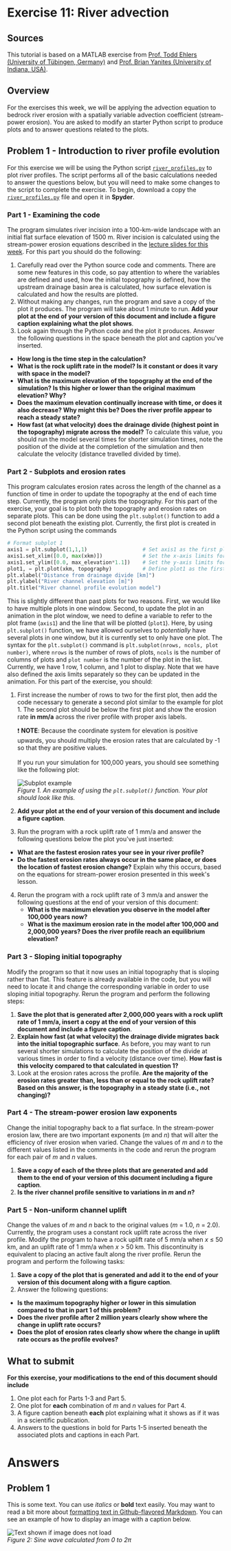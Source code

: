 # Exercise 11: River advection

## Sources
This tutorial is based on a MATLAB exercise from [Prof. Todd Ehlers (University of Tübingen, Germany)](http://www.geo.uni-tuebingen.de/?id=2183) and [Prof. Brian Yanites (University of Indiana, USA)](http://www.geology.indiana.edu/yanites/index.html).

## Overview
For the exercises this week, we will be applying the advection equation to bedrock river erosion with a spatially variable advection coefficient (stream-power erosion).
You are asked to modify an starter Python script to produce plots and to answer questions related to the plots.

## Problem 1 - Introduction to river profile evolution
For this exercise we will be using the Python script [`river_profiles.py`](river_profiles.py) to plot river profiles.
The script performs all of the basic calculations needed to answer the questions below, but you will need to make some changes to the script to complete the exercise.
To begin, download a copy the [`river_profiles.py`](river_profiles.py) file and open it in **Spyder**.

### Part 1 - Examining the code
The program simulates river incision into a 100-km-wide landscape with an initial flat surface elevation of 1500 m.
River incision is calculated using the stream-power erosion equations described in the [lecture slides for this week](https://github.com/Intro-Quantitative-Geology/Lesson-11-Advection-of-Earths-surface/blob/master/Lesson/Advection-of-the-Earths-surface.pdf).
For this part you should do the following:

1. Carefully read over the Python source code and comments.
There are some new features in this code, so pay attention to where the variables are defined and used, how the initial topography is defined, how the upstream drainage basin area is calculated, how surface elevation is calculated and how the results are plotted.
2. Without making any changes, run the program and save a copy of the plot it produces.
The program will take about 1 minute to run.
**Add your plot at the end of your version of this document and include a figure caption explaining what the plot shows**.
3. Look again through the Python code and the plot it produces.
Answer the following questions in the space beneath the plot and caption you've inserted.
  - **How long is the time step in the calculation?**
  - **What is the rock uplift rate in the model?
  Is it constant or does it vary with space in the model?**
  - **What is the maximum elevation of the topography at the end of the simulation?
  Is this higher or lower than the original maximum elevation?
  Why?**
  - **Does the maximum elevation continually increase with time, or does it also decrease?
  Why might this be?
  Does the river profile appear to reach a steady state?**
  - **How fast (at what velocity) does the drainage divide (highest point in the topography) migrate across the model?**
  To calculate this value, you should run the model several times for shorter simulation times, note the position of the divide at the completion of the simulation and then calculate the velocity (distance travelled divided by time).

### Part 2 - Subplots and erosion rates
This program calculates erosion rates across the length of the channel as a function of time in order to update the topography at the end of each time step.
Currently, the program only plots the topography.
For this part of the exercise, your goal is to plot both the topography and erosion rates on separate plots.
This can be done using the `plt.subplot()` function to add a second plot beneath the existing plot.
Currently, the first plot is created in the Python script using the commands

```python
# Format subplot 1
axis1 = plt.subplot(1,1,1)                  # Set axis1 as the first plot
axis1.set_xlim([0.0, max(xkm)])             # Set the x-axis limits for plot 1
axis1.set_ylim([0.0, max_elevation*1.1])    # Set the y-axis limits for plot 1
plot1, = plt.plot(xkm, topography)          # Define plot1 as the first plot
plt.xlabel("Distance from drainage divide [km]")
plt.ylabel("River channel elevation [m]")
plt.title("River channel profile evolution model")
```

This is slightly different than past plots for two reasons.
First, we would like to have multiple plots in one window.
Second, to update the plot in an animation in the plot window, we need to define a variable to refer to the plot frame (`axis1`) and the line that will be plotted (`plot1`).
Here, by using `plt.subplot()` function, we have allowed ourselves to *potentially* have several plots in one window, but it is currently set to only have one plot.
The syntax for the `plt.subplot()` command is `plt.subplot(nrows, ncols, plot number)`, where `nrows` is the number of rows of plots, `ncols` is the number of columns of plots and `plot number` is the number of the plot in the list.
Currently, we have 1 row, 1 column, and 1 plot to display.
Note that we have also defined the axis limits separately so they can be updated in the animation.
For this part of the exercise, you should:

1. First increase the number of rows to two for the first plot, then add the code necessary to generate a second plot similar to the example for plot 1.
The second plot should be below the first plot and show the erosion rate **in mm/a** across the river profile with proper axis labels.

    :heavy_exclamation_mark: **NOTE**: Because the coordinate system for elevation is positive upwards, you should multiply the erosion rates that are calculated by -1 so that they are positive values.<br/><br/>
If you run your simulation for 100,000 years, you should see something like the following plot:

    ![Subplot example](Images/subplot_example_100ka.png)<br/>
    *Figure 1. An example of using the `plt.subplot()` function. Your plot should look like this.*

2. **Add your plot at the end of your version of this document and include a figure caption**.
3. Run the program with a rock uplift rate of 1 mm/a and answer the following questions below the plot you've just inserted:
  - **What are the fastest erosion rates your see in your river profile?**
  - **Do the fastest erosion rates always occur in the same place, or does the location of fastest erosion change?**
  Explain why this occurs, based on the equations for stream-power erosion presented in this week's lesson.
4. Rerun the program with a rock uplift rate of 3 mm/a and answer the following questions at the end of your version of this document:
    - **What is the maximum elevation you observe in the model after 100,000 years now?**
    - **What is the maximum erosion rate in the model after 100,000 and 2,000,000 years?
    Does the river profile reach an equilibrium elevation?**

### Part 3 - Sloping initial topography
Modify the program so that it now uses an initial topography that is sloping rather than flat.
This feature is already available in the code, but you will need to locate it and change the corresponding variable in order to use sloping initial topography.
Rerun the program and perform the following steps:

1. **Save the plot that is generated after 2,000,000 years with a rock uplift rate of 1 mm/a, insert a copy at the end of your version of this document and include a figure caption**.
2. **Explain how fast (at what velocity) the drainage divide migrates back into the initial topographic surface**.
As before, you may want to run several shorter simulations to calculate the position of the divide at various times in order to find a velocity (distance over time).
**How fast is this velocity compared to that calculated in question 1?**
3. Look at the erosion rates across the profile.
**Are the majority of the erosion rates greater than, less than or equal to the rock uplift rate?
Based on this answer, is the topography in a steady state (i.e., not changing)?**

### Part 4 - The stream-power erosion law exponents
Change the initial topography back to a flat surface.
In the stream-power erosion law, there are two important exponents (*m* and *n*) that will alter the efficiency of river erosion when varied.
Change the values of *m* and *n* to the different values listed in the comments in the code and rerun the program for each pair of *m* and *n* values.

1. **Save a copy of each of the three plots that are generated and add them to the end of your version of this document including a figure caption**.
2. **Is the river channel profile sensitive to variations in *m* and *n*?**

### Part 5 - Non-uniform channel uplift
Change the values of *m* and *n* back to the original values (*m* = 1.0, *n* = 2.0).
Currently, the program uses a constant rock uplift rate across the river profile.
Modify the program to have a rock uplift rate of 5 mm/a when *x* ≤ 50 km, and an uplift rate of 1 mm/a when *x* > 50 km.
This discontinuity is equivalent to placing an active fault along the river profile.
Rerun the program and perform the following tasks:

1. **Save a copy of the plot that is generated and add it to the end of your version of this document along with a figure caption**.
2. Answer the following questions:
  - **Is the maximum topography higher or lower in this simulation compared to that in part 1 of this problem?**
  - **Does the river profile after 2 million years clearly show where the change in uplift rate occurs?**
  - **Does the plot of erosion rates clearly show where the change in uplift rate occurs as the profile evolves?**

## What to submit
**For this exercise, your modifications to the end of this document should include**

1. One plot each for Parts 1-3 and Part 5.
2. One plot for **each** combination of *m* and *n* values for Part 4.
3. A figure caption beneath **each** plot explaining what it shows as if it was in a scientific publication.
4. Answers to the questions in bold for Parts 1-5 inserted beneath the associated plots and captions in each Part.

# Answers
## Problem 1
This is some text. You can use *italics* or **bold** text easily. You may want to read a bit more about [formatting text in Github-flavored Markdown](https://help.github.com/articles/basic-writing-and-formatting-syntax/). You can see an example of how to display an image with a caption below.

![Text shown if image does not load](Images/sine.png)<br/>
*Figure 2: Sine wave calculated from 0 to 2π*
